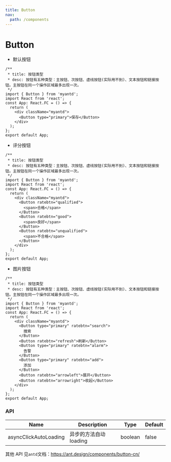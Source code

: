 ```yaml
---
title: Button
nav:
  path: /components
---
```


# Button

- 默认按钮

```tsx
/**
 * title: 按钮类型
 * desc: 按钮有五种类型：主按钮、次按钮、虚线按钮(实际用不到)、文本按钮和链接按钮。主按钮在同一个操作区域最多出现一次。
 */
import { Button } from 'myantd';
import React from 'react';
const App: React.FC = () => {
  return (
    <div className="myantd">
      <Button type="primary">保存</Button>
    </div>
  );
};
export default App;
```

- 评分按钮

```tsx
/**
 * title: 按钮类型
 * desc: 按钮有五种类型：主按钮、次按钮、虚线按钮(实际用不到)、文本按钮和链接按钮。主按钮在同一个操作区域最多出现一次。
 */
import { Button } from 'myantd';
import React from 'react';
const App: React.FC = () => {
  return (
    <div className="myantd">
      <Button ratebtn="qualified">
        <span>合格</span>
      </Button>
      <Button ratebtn="good">
        <span>良好</span>
      </Button>
      <Button ratebtn="unqualified">
        <span>不合格</span>
      </Button>
    </div>
  );
};
export default App;
```

- 图片按钮

```tsx
/**
 * title: 按钮类型
 * desc: 按钮有五种类型：主按钮、次按钮、虚线按钮(实际用不到)、文本按钮和链接按钮。主按钮在同一个操作区域最多出现一次。
 */
import { Button } from 'myantd';
import React from 'react';
const App: React.FC = () => {
  return (
    <div className="myantd">
      <Button type="primary" ratebtn="search">
        搜索
      </Button>
      <Button ratebtn="refresh">刷新</Button>
      <Button type="primary" ratebtn="alarm">
        告警
      </Button>
      <Button type="primary" ratebtn="add">
        添加
      </Button>
      <Button ratebtn="arrowleft">展开</Button>
      <Button ratebtn="arrowright">收起</Button>
    </div>
  );
};
export default App;
```

### API

| Name                  | Description            | Type    | Default |
| --------------------- | ---------------------- | ------- | ------- |
| asyncClickAutoLoading | 异步的方法自动 loading | boolean | false   |

其他 API 见`antd`文档：https://ant.design/components/button-cn/
